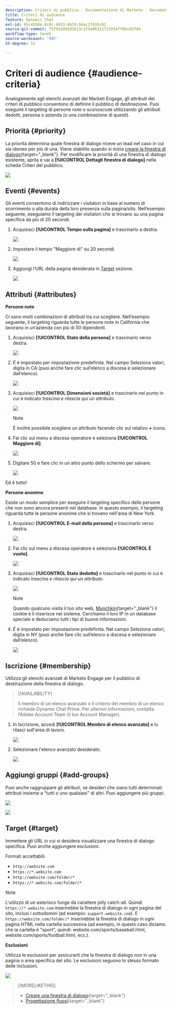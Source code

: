```yaml
---
description: Criteri di pubblico - Documentazione di Marketo - Documentazione del prodotto
title: Criteri di audience
feature: Dynamic Chat
exl-id: 95c4558e-0c0c-4623-bb7d-b6ac2f455c01
source-git-commit: f5f93a993d5b13c1fda0b31172393eff0bc65fd4
workflow-type: tm+mt
source-wordcount: '597'
ht-degree: 1%

---
```


# Criteri di audience {#audience-criteria}

Analogamente agli elenchi avanzati dei Marketi Engage, gli attributi dei criteri di pubblico consentono di definire il pubblico di destinazione. Puoi eseguire il targeting di persone note o sconosciute utilizzando gli attributi dedotti, persona o azienda (o una combinazione di questi).

## Priorità {#priority}

La priorità determina quale finestra di dialogo riceve un lead nel caso in cui sia idoneo per più di una. Viene stabilito quando si inizia [creare la finestra di dialogo](/help/marketo/product-docs/demand-generation/dynamic-chat/automated-chat/create-a-dialogue.md){target="_blank"}. Per modificare la priorità di una finestra di dialogo esistente, aprila e vai a **[!UICONTROL Dettagli finestra di dialogo]** nella scheda Criteri del pubblico.

![](assets/audience-criteria-1.png)

## Eventi {#events}

Gli eventi consentono di indirizzare i visitatori in base al numero di scorrimento o alla durata della loro presenza sulla pagina/sito. Nell’esempio seguente, eseguiamo il targeting dei visitatori che si trovano su una pagina specifica da più di 20 secondi.

1. Acquisisci **[!UICONTROL Tempo sulla pagina]** e trascinarlo a destra.

   ![](assets/audience-criteria-3.png)

1. Impostare il tempo &quot;Maggiore di&quot; su 20 secondi.

   ![](assets/audience-criteria-4.png)

1. Aggiungi l’URL della pagina desiderata in [Target](#target) sezione.

   ![](assets/audience-criteria-5.png)

## Attributi {#attributes}

**Persone note**

Ci sono _molti_ combinazioni di attributi tra cui scegliere. Nell’esempio seguente, il targeting riguarda tutte le persone note in California che lavorano in un’azienda con più di 50 dipendenti.

1. Acquisisci **[!UICONTROL Stato della persona]** e trascinarlo verso destra.

   ![](assets/audience-criteria-7.png)

1. _È_ è impostato per impostazione predefinita. Nel campo Seleziona valori, digita in CA (puoi anche fare clic sull’elenco a discesa e selezionare dall’elenco).

   ![](assets/audience-criteria-8.png)

1. Acquisisci **[!UICONTROL Dimensioni società]** e trascinarlo nel punto in cui è indicato _trascina e rilascia qui un attributo_.

   ![](assets/audience-criteria-9.png)

   >[!NOTE]
   >
   >È inoltre possibile scegliere un attributo facendo clic sul relativo **+** icona.

1. Fai clic sul menu a discesa operatore e seleziona **[!UICONTROL Maggiore di]**.

   ![](assets/audience-criteria-10.png)

1. Digitare 50 e fare clic in un altro punto dello schermo per salvare.

   ![](assets/audience-criteria-11.png)

Ed è tutto!

**Persone anonime**

Esiste un modo semplice per eseguire il targeting specifico delle persone che non sono ancora presenti nel database. In questo esempio, il targeting riguarda tutte le persone anonime che si trovano nell&#39;area di New York.

1. Acquisisci **[!UICONTROL E-mail della persona]** e trascinarlo verso destra.

   ![](assets/audience-criteria-12.png)

1. Fai clic sul menu a discesa operatore e seleziona **[!UICONTROL È vuoto]**.

   ![](assets/audience-criteria-13.png)

1. Acquisisci **[!UICONTROL Stato dedotto]** e trascinarlo nel punto in cui è indicato _trascina e rilascia qui un attributo_.

   ![](assets/audience-criteria-14.png)

   >[!NOTE]
   >
   >Quando qualcuno visita il tuo sito web, [Munchkin](/help/marketo/product-docs/administration/additional-integrations/add-munchkin-tracking-code-to-your-website.md){target="_blank"} li cookie e li inserisce nel sistema. Cerchiamo il loro IP in un database speciale e deduciamo tutti i tipi di buone informazioni.

1. _È_ è impostato per impostazione predefinita. Nel campo Seleziona valori, digita in NY (puoi anche fare clic sull’elenco a discesa e selezionare dall’elenco).

   ![](assets/audience-criteria-15.png)

## Iscrizione {#membership}

Utilizza gli elenchi avanzati di Marketo Engage per il pubblico di destinazione della finestra di dialogo.

>[!AVAILABILITY]
>
>Il membro di un elenco avanzato o il criterio del membro di un elenco richiede Dynamic Chat Prime. Per ulteriori informazioni, contatta l’Adobe Account Team (il tuo Account Manager).

1. In Iscrizione, accedi **[!UICONTROL Membro di elenco avanzato]** e lo rilasci sull&#39;area di lavoro.

   ![](assets/audience-criteria-15a.png)

1. Selezionare l&#39;elenco avanzato desiderato.

   ![](assets/audience-criteria-15b.png)

## Aggiungi gruppi {#add-groups}

Puoi anche raggruppare gli attributi, se desideri che siano tutti determinati attributi insieme a &quot;tutti o uno qualsiasi&quot; di altri. Puoi aggiungere più gruppi.

![](assets/audience-criteria-16.png)

![](assets/audience-criteria-17.png)

## Target {#target}

Immettere gli URL in cui si desidera visualizzare una finestra di dialogo specifica. Puoi anche aggiungere esclusioni.

Formati accettabili:

* `http://website.com`
* `https://*.website.com`
* `http://website.com/folder/*`
* `https://*.website.com/folder/*`

>[!NOTE]
>
>L&#39;utilizzo di un asterisco funge da carattere jolly catch-all. Quindi `https://*.website.com` inserirebbe la finestra di dialogo in ogni pagina del sito, inclusi i sottodomini (ad esempio: `support.website.com`). E `https://website.com/folder/*` inserirebbe la finestra di dialogo in ogni pagina HTML nella cartella successiva (ad esempio, in questo caso diciamo che la cartella è &quot;sport&quot;, quindi: website.com/sports/baseball.html, website.com/sports/football.html, ecc.).

**Esclusioni**

Utilizza le esclusioni per assicurarti che la finestra di dialogo _non_ in una pagina o area specifica del sito. Le esclusioni seguono lo stesso formato delle inclusioni.

![](assets/audience-criteria-18.png)

>[!MORELIKETHIS]
>
>* [Creare una finestra di dialogo](/help/marketo/product-docs/demand-generation/dynamic-chat/automated-chat/create-a-dialogue.md){target="_blank"}
>* [Progettazione flussi](/help/marketo/product-docs/demand-generation/dynamic-chat/automated-chat/stream-designer.md){target="_blank"}
